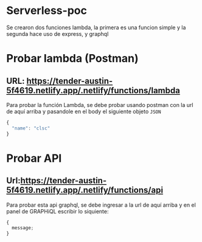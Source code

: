 # Serverless-poc

Se crearon dos funciones lambda, la primera es una funcion simple y la segunda hace uso de express, y graphql

# Probar lambda (Postman)

## URL: https://tender-austin-5f4619.netlify.app/.netlify/functions/lambda

Para probar la función Lambda, se debe probar usando postman con la url de aquí arriba y pasandole en el body el siguiente objeto `JSON`

```javascript
{
  "name": "clsc"
}
```

# Probar API

## Url:https://tender-austin-5f4619.netlify.app/.netlify/functions/api

Para probar esta api graphql, se debe ingresar a la url de aquí arriba y en el panel de GRAPHiQL escribir lo siquiente:

```javascript
{
  message;
}
```
